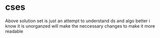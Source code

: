 # cses
Above solution set is just an attempt to understand ds and algo better
i know it is unorganzed 
will make the neccessary changes to make it more readable
